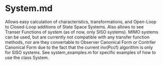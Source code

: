 # System.md

Allows easy calculation of characteristics, transformations, and Open-Loop to Closed-Loop additions of State Space Systems. Also allows to see Transer Functions of system (as of now, only SISO systems). MIMO systems can be used, but are currently not compatible with any transfer function methods, nor are they convertable to Observer Canonical Form or Contrller Canonical Form due to the fact that the current inv(Pccf) algorithm is only for SISO systems. See system_examples.m for specific examples of how to use the class System.
